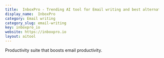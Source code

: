 ```yaml
---
title:  InboxPro - Trending AI tool for Email writing and best alternatives
display_name:  InboxPro
category: Email writing
category_slug: email-writing
key: inboxpro_io
website: https://inboxpro.io
layout: aitool
---
```


Productivity suite that boosts email productivity.
